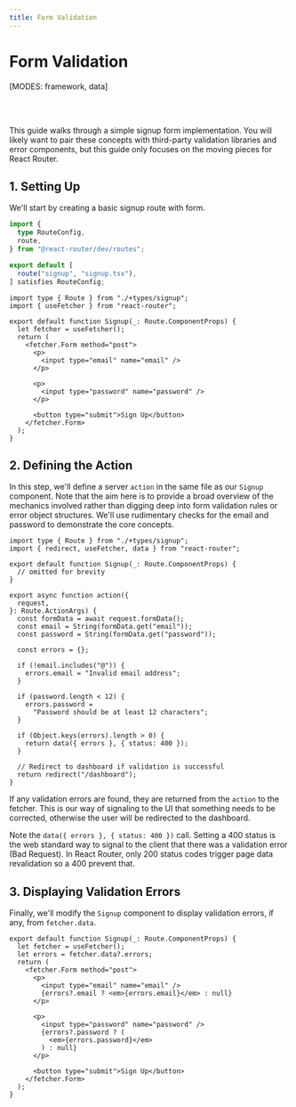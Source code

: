 ```yaml
---
title: Form Validation
---
```


# Form Validation

[MODES: framework, data]

<br/>
<br/>

This guide walks through a simple signup form implementation. You will likely want to pair these concepts with third-party validation libraries and error components, but this guide only focuses on the moving pieces for React Router.

## 1. Setting Up

We'll start by creating a basic signup route with form.

```ts filename=app/routes.ts
import {
  type RouteConfig,
  route,
} from "@react-router/dev/routes";

export default [
  route("signup", "signup.tsx"),
] satisfies RouteConfig;
```

```tsx filename=signup.tsx
import type { Route } from "./+types/signup";
import { useFetcher } from "react-router";

export default function Signup(_: Route.ComponentProps) {
  let fetcher = useFetcher();
  return (
    <fetcher.Form method="post">
      <p>
        <input type="email" name="email" />
      </p>

      <p>
        <input type="password" name="password" />
      </p>

      <button type="submit">Sign Up</button>
    </fetcher.Form>
  );
}
```

## 2. Defining the Action

In this step, we'll define a server `action` in the same file as our `Signup` component. Note that the aim here is to provide a broad overview of the mechanics involved rather than digging deep into form validation rules or error object structures. We'll use rudimentary checks for the email and password to demonstrate the core concepts.

```tsx filename=signup.tsx
import type { Route } from "./+types/signup";
import { redirect, useFetcher, data } from "react-router";

export default function Signup(_: Route.ComponentProps) {
  // omitted for brevity
}

export async function action({
  request,
}: Route.ActionArgs) {
  const formData = await request.formData();
  const email = String(formData.get("email"));
  const password = String(formData.get("password"));

  const errors = {};

  if (!email.includes("@")) {
    errors.email = "Invalid email address";
  }

  if (password.length < 12) {
    errors.password =
      "Password should be at least 12 characters";
  }

  if (Object.keys(errors).length > 0) {
    return data({ errors }, { status: 400 });
  }

  // Redirect to dashboard if validation is successful
  return redirect("/dashboard");
}
```

If any validation errors are found, they are returned from the `action` to the fetcher. This is our way of signaling to the UI that something needs to be corrected, otherwise the user will be redirected to the dashboard.

Note the `data({ errors }, { status: 400 })` call. Setting a 400 status is the web standard way to signal to the client that there was a validation error (Bad Request). In React Router, only 200 status codes trigger page data revalidation so a 400 prevent that.

## 3. Displaying Validation Errors

Finally, we'll modify the `Signup` component to display validation errors, if any, from `fetcher.data`.

```tsx filename=signup.tsx lines=[3,8,13-15]
export default function Signup(_: Route.ComponentProps) {
  let fetcher = useFetcher();
  let errors = fetcher.data?.errors;
  return (
    <fetcher.Form method="post">
      <p>
        <input type="email" name="email" />
        {errors?.email ? <em>{errors.email}</em> : null}
      </p>

      <p>
        <input type="password" name="password" />
        {errors?.password ? (
          <em>{errors.password}</em>
        ) : null}
      </p>

      <button type="submit">Sign Up</button>
    </fetcher.Form>
  );
}
```
